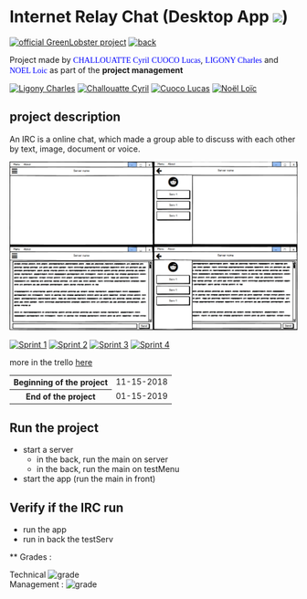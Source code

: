 # Internet Relay Chat (Desktop App <img src="https://img.icons8.com/color/48/000000/monitor.png">)

[![official GreenLobster project](https://img.shields.io/badge/GL-Official-276955.svg)](https://trello.com/greenlobster2/home)
[![back](https://img.shields.io/badge/eDiome-Back-41A48D.svg)](https://github.com/CharlesLgn/IRCServ)

Project made by
    <span style="color:blue; font-family:Georgia;">CHALLOUATTE Cyril</span>
    <span style="color:blue; font-family:Georgia;">CUOCO Lucas</span>,
    <span style="color:blue; font-family:Georgia;">LIGONY Charles</span> and
    <span style="color:blue; font-family:Georgia;">NOEL Loic</span> as part of the <b>project management</b>
    
[![Ligony Charles](https://img.shields.io/badge/Charles-LinkedIn-1E90E7.svg)](https://www.linkedin.com/in/charles-ligony-893177134/)
[![Challouatte Cyril](https://img.shields.io/badge/Cyril-LinkedIn-1E90E7.svg)](https://www.linkedin.com/in/cyril-challouatte-824021160/)
[![Cuoco Lucas](https://img.shields.io/badge/Lucas-LinkedIn-1E90E7.svg)](https://www.linkedin.com/in/lucas-cuoco-31962a146/)
[![Noël Loïc](https://img.shields.io/badge/Loïc-LinkedIn-1E90E7.svg)](https://www.linkedin.com/in/loicnoelpro/)   

## project description
An IRC is a online chat, which made a group able to discuss with each other by text, image, document or voice.

![diagramm](src/main/resources/image/interface.png)

[![Sprint 1](https://img.shields.io/badge/eDiome-Sprint%201-brightgreen.svg)](https://trello.com/b/PkO7KebO/ediome-sprint-1)
[![Sprint 2](https://img.shields.io/badge/eDiome-Sprint%202-brightgreen.svg)](https://trello.com/b/YNmwezgZ/ediome-sprint-2)
[![Sprint 3](https://img.shields.io/badge/eDiome-Sprint%203-brightgreen.svg)](https://trello.com/b/C4NDcPDr/ediome-sprint-3)
[![Sprint 4](https://img.shields.io/badge/eDiome-Sprint%204-brightgreen.svg)](https://trello.com/b/ZWyKmlNV/ediome-sprint-4-final)

 more in the trello [here](https://trello.com/b/AjUTBUOB)
 
 <table>
    <tr>
        <th>Beginning of the project</th>
        <td>11-15-2018</td>
    </tr>
    <tr>
        <th>End of the project</th>
        <td>01-15-2019</td>
    </tr>
</table>
 
## Run the project
- start a server
    - in the back, run the main on server
    - in the back, run the main on testMenu
- start the app (run the main in front)

## Verify if the IRC run
- run the app
- run in back the testServ

** 
Grades :  

Technical    ![grade](https://img.shields.io/badge/17-20-00BB00.svg)  
Management :   ![grade](https://img.shields.io/badge/0-20-00BB00.svg)
